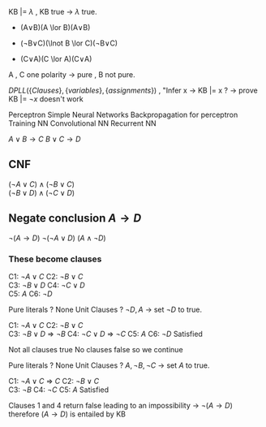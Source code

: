 KB |= $\lambda$ , KB true -> $\lambda$ true. 
- (A∨B)(A \lor B)(A∨B)
    
- (¬B∨C)(\lnot B \lor C)(¬B∨C)
    
- (C∨A)(C \lor A)(C∨A)

A , C one polarity -> pure , B not pure. 

$DPLL(\{ Clauses\} , \{variables\} , \{assignments\})$  , "Infer x -> KB |= x ? -> prove KB |= $\neg x$ doesn't work 


 Perceptron 
 Simple Neural Networks 
 Backpropagation for perceptron 
 Training NN 
 Convolutional NN 
 Recurrent NN


$A \vee B \rightarrow C$
$B \vee C \rightarrow D$
## CNF 

 $(\neg A \vee C ) \wedge (\neg B \vee C)$  
 $(\neg B \vee D ) \wedge (\neg C \vee D)$  

## Negate conclusion $A \rightarrow D$ 
$\neg(A \rightarrow D)$
$\neg(\neg A \vee D)$
$(A \wedge \neg D)$
### These become clauses
C1: $\neg A \vee C$
C2: $\neg B \vee C$  
C3: $\neg B \vee D$
C4: $\neg C \vee D$  
C5: $A$
C6: $\neg D$

Pure literals ? None 
Unit Clauses ? $\neg D , A$  -> set $\neg D$ to true. 

C1: $\neg A \vee C$
C2: $\neg B \vee C$  
C3: $\neg B \vee D$ => $\neg B$
C4: $\neg C \vee D$  => $\neg C$
C5: $A$
C6: $\neg D$ Satisfied 

Not all clauses true
No clauses false 
so we continue 

Pure literals ? None 
Unit Clauses ? $A , \neg B , \neg C$  -> set $A$ to true.

C1: $\neg A \vee C$ => $C$ 
C2: $\neg B \vee C$  
C3: $\neg B$
C4: $\neg C$
C5: $A$ Satisfied 

Clauses 1 and 4 return false leading to an impossibility -> $\neg (A \rightarrow D)$ therefore $(A \rightarrow D)$ is entailed by KB 







